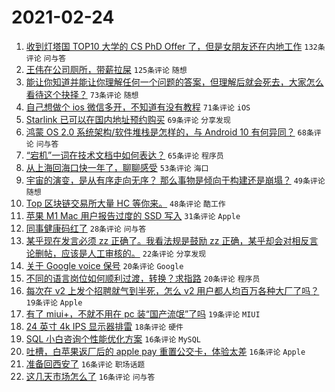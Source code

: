 # 2021-02-24

1. [收到灯塔国 TOP10 大学的 CS PhD Offer 了，但是女朋友还在内地工作](https://www.v2ex.com/t/755750) `132条评论` `问与答`
1. [王伟在公司厕所，带薪拉屎](https://www.v2ex.com/t/755667) `125条评论` `随想`
1. [能让你知道并能让你理解任何一个问题的答案，但理解后就会死去，大家怎么看待这个抉择？](https://www.v2ex.com/t/755698) `73条评论` `随想`
1. [自己想做个 ios 微信多开，不知道有没有教程](https://www.v2ex.com/t/755689) `71条评论` `iOS`
1. [Starlink 已可以在国内地址预约购买](https://www.v2ex.com/t/755749) `69条评论` `分享发现`
1. [鸿蒙 OS 2.0 系统架构/软件堆栈是怎样的，与 Android 10 有何异同？](https://www.v2ex.com/t/755739) `68条评论` `问与答`
1. [“宕机”一词在技术文档中如何表达？](https://www.v2ex.com/t/755812) `65条评论` `程序员`
1. [从上海回海口快一年了，聊聊感受](https://www.v2ex.com/t/755726) `53条评论` `海口`
1. [宇宙的演变，是从有序走向无序？ 那么事物是倾向于构建还是崩塌？](https://www.v2ex.com/t/755674) `49条评论` `随想`
1. [Top 区块链交易所大量 HC 等你来。](https://www.v2ex.com/t/755811) `48条评论` `酷工作`
1. [苹果 M1 Mac 用户报告过度的 SSD 写入](https://www.v2ex.com/t/755929) `31条评论` `Apple`
1. [同事健康码红了](https://www.v2ex.com/t/755804) `28条评论` `问与答`
1. [某乎现在发言必须 zz 正确了。我看法规是鼓励 zz 正确，某乎却会对相反言论删帖，应该是人工审核的。](https://www.v2ex.com/t/755751) `22条评论` `分享发现`
1. [关于 Google voice 保号](https://www.v2ex.com/t/755798) `20条评论` `Google`
1. [不同的语言岗位如何顺利过渡，转换？求指路](https://www.v2ex.com/t/755785) `20条评论` `程序员`
1. [每次在 v2 上发个招聘就气到半死，怎么 v2 用户都人均百万各种大厂了吗？](https://www.v2ex.com/t/755890) `19条评论` `Apple`
1. [有了 miui+，不就不用在 pc 装“国产流氓”了吗](https://www.v2ex.com/t/755672) `19条评论` `MIUI`
1. [24 英寸 4k IPS 显示器排雷](https://www.v2ex.com/t/755840) `18条评论` `硬件`
1. [SQL 小白咨询个性能优化方案](https://www.v2ex.com/t/755915) `16条评论` `MySQL`
1. [吐槽，白苹果返厂后的 apple pay 重置公交卡，体验太差](https://www.v2ex.com/t/755828) `16条评论` `Apple`
1. [准备回西安了](https://www.v2ex.com/t/755763) `16条评论` `职场话题`
1. [这几天市场怎么了](https://www.v2ex.com/t/755738) `16条评论` `问与答`
